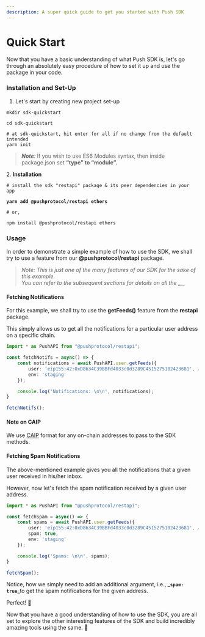 ```yaml
---
description: A super quick guide to get you started with Push SDK
---
```


# Quick Start

Now that you have a basic understanding of what Push SDK is, let's go through an absolutely easy procedure of how to set it up and use the package in your code.

### Installation and Set-Up

1. Let's start by creating new project set-up

```
mkdir sdk-quickstart

cd sdk-quickstart

# at sdk-quickstart, hit enter for all if no change from the default intended
yarn init 
```

> _**Note**:_ If you wish to use ES6 Modules syntax, then inside package.json set **“type” to “module”.**

2\. **Installation**

<pre><code># install the sdk "restapi" package &#x26; its peer dependencies in your app
<strong>
</strong><strong>yarn add @pushprotocol/restapi ethers
</strong>
# or, 

npm install @pushprotocol/restapi ethers</code></pre>

### Usage

In order to demonstrate a simple example of how to use the SDK, we shall try to use a feature from our **@pushprotocol/restapi** package.

> _Note: This is just one of the many features of our SDK for the sake of this example._ \
> _You can refer to the_ _subsequent sections for details on all the_ [.](./ "mention")__

#### Fetching Notifications

For this example, we shall try to use the **getFeeds()** feature from the **restapi** package.&#x20;

This simply allows us to get all the notifications for a particular user address on a specific chain.

```typescript
import * as PushAPI from "@pushprotocol/restapi";

const fetchNotifs = async() => {
    const notifications = await PushAPI.user.getFeeds({
        user: 'eip155:42:0xD8634C39BBFd4033c0d3289C4515275102423681', // user address in CAIP
        env: 'staging'
    });

    console.log('Notifications: \n\n', notifications);
}

fetchNotifs();
```

#### Note on CAIP

We use [CAIP](https://github.com/ChainAgnostic/CAIPs/blob/master/CAIPs/caip-10.md) format for any on-chain addresses to pass to the SDK methods.

#### Fetching Spam Notifications

The above-mentioned example gives you all the notifications that a given user received in his/her inbox.&#x20;

However, now let's fetch the spam notification received by a given user address.

```typescript
import * as PushAPI from "@pushprotocol/restapi";

const fetchSpam = async() => {
    const spams = await PushAPI.user.getFeeds({
        user: 'eip155:42:0xD8634C39BBFd4033c0d3289C4515275102423681', // user address in CAIP
        spam: true,
        env: 'staging'
    });

    console.log('Spams: \n\n', spams);
}

fetchSpam();
```

Notice, how we simply need to add an additional argument, i.e., _**`spam: true`**_to get the spam notifications for the given address.

Perfect! 👏

Now that you have a good understanding of how to use the SDK, you are all set to explore the other interesting features of the SDK and build incredibly amazing tools using the same. 🦾
